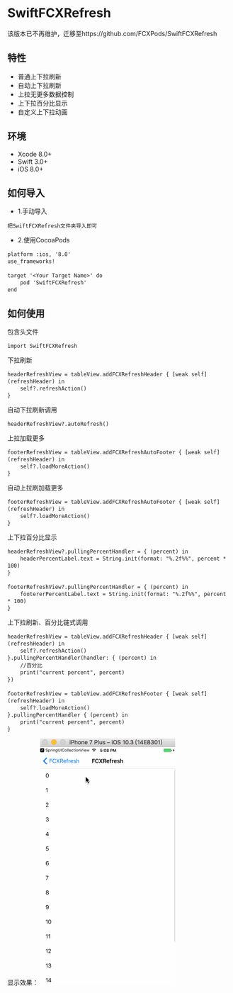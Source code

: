 # SwiftFCXRefresh

该版本已不再维护，迁移至https://github.com/FCXPods/SwiftFCXRefresh

## 特性
* 普通上下拉刷新
* 自动上下拉刷新
* 上拉无更多数据控制
* 上下拉百分比显示
* 自定义上下拉动画

## 环境
* Xcode 8.0+
* Swift 3.0+
* iOS 8.0+

## 如何导入
* 1.手动导入
```objc
把SwiftFCXRefresh文件夹导入即可
```
* 2.使用CocoaPods
```objc
platform :ios, '8.0'
use_frameworks!

target '<Your Target Name>' do
    pod 'SwiftFCXRefresh'
end
```
## 如何使用
包含头文件
```objc
import SwiftFCXRefresh
```
下拉刷新
```objc
headerRefreshView = tableView.addFCXRefreshHeader { [weak self] (refreshHeader) in
    self?.refreshAction()
}
```

自动下拉刷新调用
```objc
headerRefreshView?.autoRefresh()
```

上拉加载更多
```objc
footerRefreshView = tableView.addFCXRefreshAutoFooter { [weak self] (refreshHeader) in
    self?.loadMoreAction()
}
```

自动上拉刷加载更多
```objc
footerRefreshView = tableView.addFCXRefreshAutoFooter { [weak self] (refreshHeader) in
    self?.loadMoreAction()
}
```

上下拉百分比显示
```objc
headerRefreshView?.pullingPercentHandler = { (percent) in
    headerPercentLabel.text = String.init(format: "%.2f%%", percent * 100)
}

footerRefreshView?.pullingPercentHandler = { (percent) in
    footererPercentLabel.text = String.init(format: "%.2f%%", percent * 100)
}
```

上下拉刷新、百分比链式调用
```objc
headerRefreshView = tableView.addFCXRefreshHeader { [weak self] (refreshHeader) in
    self?.refreshAction()
}.pullingPercentHandler(handler: { (percent) in
    //百分比
    print("current percent", percent)
})

footerRefreshView = tableView.addFCXRefreshFooter { [weak self] (refreshHeader) in
    self?.loadMoreAction()
}.pullingPercentHandler { (percent) in
    print("current percent", percent)
}
```

显示效果：
![](FCXRefresh.gif)
